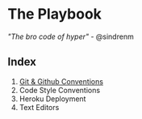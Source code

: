 # The Playbook

*"The bro code of hyper"* - @sindrenm

## Index

1. [Git & Github Conventions](https://github.com/hyperoslo/playbook/blob/git_conventions/GIT_AND_GITHUB.md)
2. Code Style Conventions
3. Heroku Deployment
4. Text Editors
